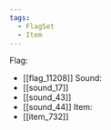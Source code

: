 ```yaml
---
tags:
  - FlagSet
  - Item
---
```

Flag:
- [[flag_11208]]
Sound:
- [[sound_17]]
- [[sound_43]]
- [[sound_44]]
Item:
- [[item_732]]
